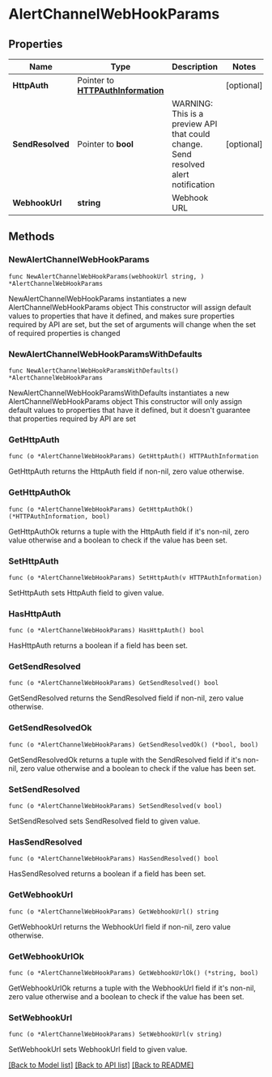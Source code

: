 # AlertChannelWebHookParams

## Properties

Name | Type | Description | Notes
------------ | ------------- | ------------- | -------------
**HttpAuth** | Pointer to [**HTTPAuthInformation**](HTTPAuthInformation.md) |  | [optional] 
**SendResolved** | Pointer to **bool** | WARNING: This is a preview API that could change. Send resolved alert notification | [optional] 
**WebhookUrl** | **string** | Webhook URL | 

## Methods

### NewAlertChannelWebHookParams

`func NewAlertChannelWebHookParams(webhookUrl string, ) *AlertChannelWebHookParams`

NewAlertChannelWebHookParams instantiates a new AlertChannelWebHookParams object
This constructor will assign default values to properties that have it defined,
and makes sure properties required by API are set, but the set of arguments
will change when the set of required properties is changed

### NewAlertChannelWebHookParamsWithDefaults

`func NewAlertChannelWebHookParamsWithDefaults() *AlertChannelWebHookParams`

NewAlertChannelWebHookParamsWithDefaults instantiates a new AlertChannelWebHookParams object
This constructor will only assign default values to properties that have it defined,
but it doesn't guarantee that properties required by API are set

### GetHttpAuth

`func (o *AlertChannelWebHookParams) GetHttpAuth() HTTPAuthInformation`

GetHttpAuth returns the HttpAuth field if non-nil, zero value otherwise.

### GetHttpAuthOk

`func (o *AlertChannelWebHookParams) GetHttpAuthOk() (*HTTPAuthInformation, bool)`

GetHttpAuthOk returns a tuple with the HttpAuth field if it's non-nil, zero value otherwise
and a boolean to check if the value has been set.

### SetHttpAuth

`func (o *AlertChannelWebHookParams) SetHttpAuth(v HTTPAuthInformation)`

SetHttpAuth sets HttpAuth field to given value.

### HasHttpAuth

`func (o *AlertChannelWebHookParams) HasHttpAuth() bool`

HasHttpAuth returns a boolean if a field has been set.

### GetSendResolved

`func (o *AlertChannelWebHookParams) GetSendResolved() bool`

GetSendResolved returns the SendResolved field if non-nil, zero value otherwise.

### GetSendResolvedOk

`func (o *AlertChannelWebHookParams) GetSendResolvedOk() (*bool, bool)`

GetSendResolvedOk returns a tuple with the SendResolved field if it's non-nil, zero value otherwise
and a boolean to check if the value has been set.

### SetSendResolved

`func (o *AlertChannelWebHookParams) SetSendResolved(v bool)`

SetSendResolved sets SendResolved field to given value.

### HasSendResolved

`func (o *AlertChannelWebHookParams) HasSendResolved() bool`

HasSendResolved returns a boolean if a field has been set.

### GetWebhookUrl

`func (o *AlertChannelWebHookParams) GetWebhookUrl() string`

GetWebhookUrl returns the WebhookUrl field if non-nil, zero value otherwise.

### GetWebhookUrlOk

`func (o *AlertChannelWebHookParams) GetWebhookUrlOk() (*string, bool)`

GetWebhookUrlOk returns a tuple with the WebhookUrl field if it's non-nil, zero value otherwise
and a boolean to check if the value has been set.

### SetWebhookUrl

`func (o *AlertChannelWebHookParams) SetWebhookUrl(v string)`

SetWebhookUrl sets WebhookUrl field to given value.



[[Back to Model list]](../README.md#documentation-for-models) [[Back to API list]](../README.md#documentation-for-api-endpoints) [[Back to README]](../README.md)


